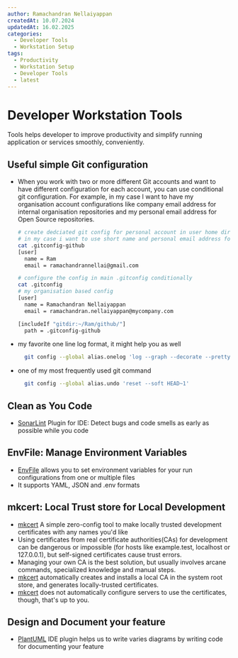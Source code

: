 ```yaml
---
author: Ramachandran Nellaiyappan
createdAt: 10.07.2024
updatedAt: 16.02.2025
categories:
  - Developer Tools
  - Workstation Setup
tags:
  - Productivity
  - Workstation Setup
  - Developer Tools
  - latest
---
```


# Developer Workstation Tools

Tools helps developer to improve productivity and simplify running application or services smoothly, conveniently.

## Useful simple Git configuration

- When you work with two or more different Git accounts and want to have different configuration for each account, you
  can use conditional git configuration. For example, in my case I want to have my organisation account configurations
  like company email address for internal organisation repositories and my personal email address for Open Source
  repositories.

    ``` bash
    # create dedciated git config for personal account in user home directory and define config.
    # in my case i want to use short name and personal email address for open source projects
    cat .gitconfig-github 
    [user]
      name = Ram
      email = ramachandrannellai@gmail.com
  
    # configure the config in main .gitconfig conditionally
    cat .gitconfig
    # my organisation based config
    [user]
      name = Ramachandran Nellaiyappan
      email = ramachandran.nellaiyappan@mycompany.com
    
    [includeIf "gitdir:~/Ram/github/"]
      path = .gitconfig-github
    
    ```

- my favorite one line log format, it might help you as well

  ```bash
    git config --global alias.onelog 'log --graph --decorate --pretty="%C(white) Hash: %h %C(red)Date: %ad %C(yellow) %C(blue) Author: %an %C(green)Message: %s " --date=human'
  ```

- one of my most frequently used git command

  ```bash
    git config --global alias.undo 'reset --soft HEAD~1'
  ```

## Clean as You Code

- [SonarLint](https://www.sonarsource.com/products/sonarlint/) Plugin for IDE: Detect bugs and code smells as early as
  possible while you code

## EnvFile: Manage Environment Variables

- [EnvFile](https://plugins.jetbrains.com/plugin/7861-envfile) allows you to set environment variables for your run
  configurations from one or multiple files
- It supports YAML, JSON and .env formats

## mkcert: Local Trust store for Local Development

- [mkcert](https://github.com/FiloSottile/mkcert) A simple zero-config tool to make locally trusted development
  certificates with any names you'd like
- Using certificates from real certificate authorities(CAs) for development can be dangerous or impossible (for hosts
  like example.test, localhost or 127.0.0.1), but self-signed certificates cause trust errors.
- Managing your own CA is the best solution, but usually involves arcane commands, specialized knowledge and manual
  steps.
- [mkcert](https://github.com/FiloSottile/mkcert) automatically creates and installs a local CA in the system root
  store, and generates locally-trusted certificates.
- [mkcert](https://github.com/FiloSottile/mkcert) does not automatically configure servers to use the
  certificates, though, that's up to you.

## Design and Document your feature

- [PlantUML](https://plantuml.com/) IDE plugin helps us to write varies diagrams by writing code for documenting your
  feature

